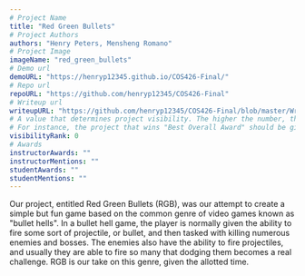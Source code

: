 ```yaml
---
# Project Name
title: "Red Green Bullets"
# Project Authors
authors: "Henry Peters, Mensheng Romano"
# Project Image
imageName: "red_green_bullets"
# Demo url
demoURL: "https://henryp12345.github.io/COS426-Final/"
# Repo url
repoURL: "https://github.com/henryp12345/COS426-Final"
# Writeup url
writeupURL: "https://github.com/henryp12345/COS426-Final/blob/master/Writeup.pdf"
# A value that determines project visibility. The higher the number, the closer it will appear to the top
# For instance, the project that wins "Best Overall Award" should be given the highest visibilityRank
visibilityRank: 0
# Awards
instructorAwards: ""
instructorMentions: ""
studentAwards: ""
studentMentions: ""
---
```

Our project, entitled Red Green Bullets (RGB), was our attempt to create a simple but fun game based on the common genre of video games known as "bullet hells". In a bullet hell game, the player is normally given the ability to fire some sort of projectile, or bullet, and then tasked with killing numerous enemies and bosses. The enemies also have the ability to fire projectiles, and usually they are able to fire so many that dodging them becomes a real challenge. RGB is our take on this genre, given the allotted time.
